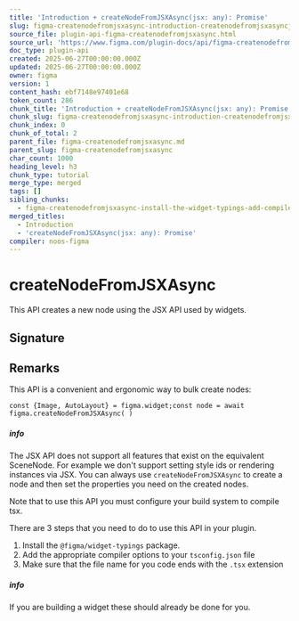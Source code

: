 ```yaml
---
title: 'Introduction + createNodeFromJSXAsync(jsx: any): Promise'
slug: figma-createnodefromjsxasync-introduction-createnodefromjsxasyncjsx-a
source_file: plugin-api-figma-createnodefromjsxasync.html
source_url: 'https://www.figma.com/plugin-docs/api/figma-createnodefromjsxasync/'
doc_type: plugin-api
created: 2025-06-27T00:00:00.000Z
updated: 2025-06-27T00:00:00.000Z
owner: figma
version: 1
content_hash: ebf7148e97401e68
token_count: 286
chunk_title: 'Introduction + createNodeFromJSXAsync(jsx: any): Promise'
chunk_slug: figma-createnodefromjsxasync-introduction-createnodefromjsxasyncjsx-a
chunk_index: 0
chunk_of_total: 2
parent_file: figma-createnodefromjsxasync.md
parent_slug: figma-createnodefromjsxasync
char_count: 1000
heading_level: h3
chunk_type: tutorial
merge_type: merged
tags: []
sibling_chunks:
  - figma-createnodefromjsxasync-install-the-widget-typings-add-compiler-
merged_titles:
  - Introduction
  - 'createNodeFromJSXAsync(jsx: any): Promise'
compiler: noos-figma
---
```


# createNodeFromJSXAsync

This API creates a new node using the JSX API used by widgets.

## Signature

## Remarks

This API is a convenient and ergonomic way to bulk create nodes:

```
const {Image, AutoLayout} = figma.widget;const node = await figma.createNodeFromJSXAsync( )
```

##### info

The JSX API does not support all features that exist on the equivalent SceneNode.
For example we don't support setting style ids or rendering instances via JSX.
You can always use `createNodeFromJSXAsync` to create a node and then set the properties you need on the created nodes.

Note that to use this API you must configure your build system to compile tsx.

There are 3 steps that you need to do to use this API in your plugin.

1. Install the `@figma/widget-typings` package.
2. Add the appropriate compiler options to your `tsconfig.json` file
3. Make sure that the file name for you code ends with the `.tsx` extension

##### info

If you are building a widget these should already be done for you.

